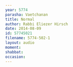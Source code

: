 ```yaml
---
year: 5774
parasha: Vaetchanan
title: Normal
author: Rabbi Eliezer Hirsch
date: 2014-08-09
id: 57745021
filename: 5774-502-1
layout: audio
moment: 
shabbat: 
occasion: 
---
```

